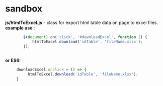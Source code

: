 # sandbox
**js/htmlToExcel.js**  - class for export html table data on page to excel files. <br>
      **example use :**        
```javascript
        $(document).on('click', '#downloadExcel', function () {
            htmlToExcel.download('idTable', 'fileName.xlsx');
        });
        
```
**or ES6:**
```javascript
     downloadExcel.onclick = () => {
          htmlToExcel.download('idTable', 'fileName.xlsx');
     }
```
